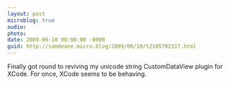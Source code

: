 ```yaml
---
layout: post
microblog: true
audio: 
photo: 
date: 2009-06-10 00:00:00 -0000
guid: http://samdeane.micro.blog/2009/06/10/t2105702317.html
---
```

Finally got round to reviving my unicode string CustomDataView plugin for XCode. For once, XCode seems to be behaving.
